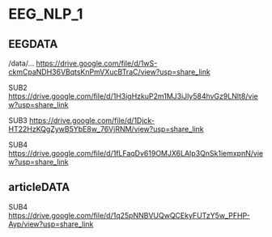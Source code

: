 # EEG_NLP_1

## EEGDATA
/data/...
https://drive.google.com/file/d/1wS-ckmCpaNDH36VBqtsKnPmVXucBTraC/view?usp=share_link

SUB2
https://drive.google.com/file/d/1H3igHzkuP2m1MJ3iJly584hvGz9LNlt8/view?usp=share_link

SUB3
https://drive.google.com/file/d/1Djck-HT22HzKQgZywB5YbE8w_76VjRNM/view?usp=share_link

SUB4
https://drive.google.com/file/d/1fLFaqDv619OMJX6LAIp3QnSk1iemxpnN/view?usp=share_link

## articleDATA

SUB4
https://drive.google.com/file/d/1q25pNNBVUQwQCEkyFUTzY5w_PFHP-Ayp/view?usp=share_link
